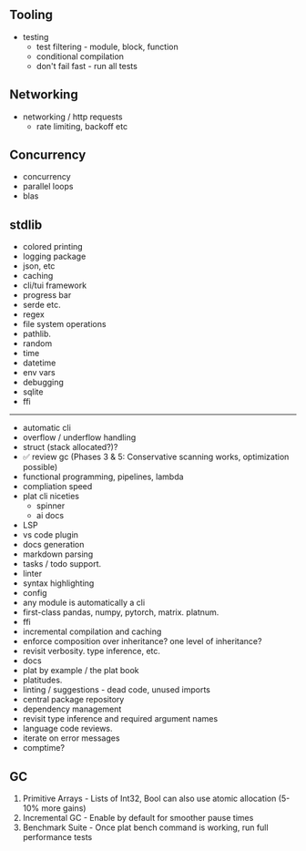 ## Tooling
* testing
  * test filtering - module, block, function
  * conditional compilation
  * don't fail fast - run all tests 



## Networking
* networking / http requests
  * rate limiting, backoff etc

## Concurrency
* concurrency
* parallel loops
* blas

## stdlib
* colored printing 
* logging package
* json, etc
* caching
* cli/tui framework
* progress bar 
* serde etc. 
* regex
* file system operations 
* pathlib. 
* random 
* time
* datetime 
* env vars
* debugging 
* sqlite 
* ffi 




---
* automatic cli
* overflow / underflow handling
* struct (stack allocated?)?
* ✅ review gc (Phases 3 & 5: Conservative scanning works, optimization possible)
* functional programming, pipelines, lambda
* compliation speed
* plat cli niceties
  * spinner
  * ai docs
* LSP
* vs code plugin 
* docs generation 
* markdown parsing 
* tasks / todo support. 
* linter 
* syntax highlighting
* config 
* any module is automatically a cli
* first-class pandas, numpy, pytorch, matrix. platnum. 
* ffi
* incremental compilation and caching 
* enforce composition over inheritance? one level of inheritance? 
* revisit verbosity. type inference, etc. 
* docs
* plat by example / the plat book
* platitudes. 
* linting / suggestions - dead code, unused imports
* central package repository
* dependency management 
* revisit type inference and required argument names 
* language code reviews. 
* iterate on error messages
* comptime? 


## GC

  1. Primitive Arrays - Lists of Int32, Bool
  can also use atomic allocation (5-10% more
  gains)
  2. Incremental GC - Enable by default for
  smoother pause times
  3. Benchmark Suite - Once plat bench command
  is working, run full performance tests
